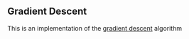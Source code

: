 ## Gradient Descent 

This is an implementation of the [gradient descent](http://en.wikipedia.org/wiki/Gradient_descent) algorithm 

